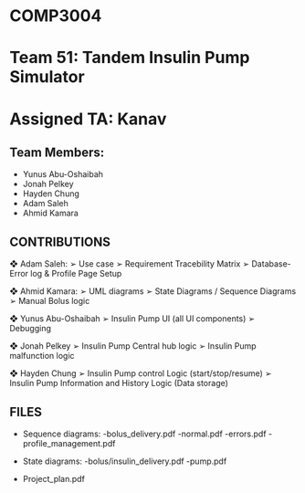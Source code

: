# COMP3004
# Team 51: Tandem Insulin Pump Simulator
# Assigned TA: Kanav

## Team Members:
- Yunus Abu-Oshaibah
- Jonah Pelkey
- Hayden Chung
- Adam Saleh
- Ahmid Kamara

## CONTRIBUTIONS
❖ Adam Saleh:
    ➢ Use case
    ➢ Requirement Tracebility Matrix
    ➢ Database- Error log & Profile Page Setup
    
❖ Ahmid Kamara:
    ➢ UML diagrams
    ➢ State Diagrams / Sequence Diagrams
    ➢ Manual Bolus logic
    
❖ Yunus Abu-Oshaibah
    ➢ Insulin Pump UI (all UI components)
    ➢ Debugging
    
❖ Jonah Pelkey
    ➢ Insulin Pump Central hub logic
    ➢ Insulin Pump malfunction logic
    
❖ Hayden Chung
    ➢ Insulin Pump control Logic (start/stop/resume)
    ➢ Insulin Pump Information and History Logic (Data storage)

## FILES
- Sequence diagrams:
    -bolus_delivery.pdf
    -normal.pdf
    -errors.pdf
    -profile_management.pdf

- State diagrams:
    -bolus/insulin_delivery.pdf
    -pump.pdf

- Project_plan.pdf

    
